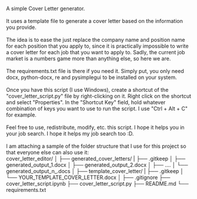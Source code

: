 A simple Cover Letter generator. 
<br>
<br>
It uses a template file to generate a cover letter based on the information you provide.
<br>
<br>
The idea is to ease the just replace the company name and position name for each position that you apply to, since it is practically impossible to write a cover letter for each job that you want to apply to. Sadly, the current job market is a numbers game more than anything else, so here we are.
<br>
<br>
The requirements.txt file is there if you need it. Simply put, you only need docx, python-docx, re and pysimplegui to be installed on your system.
<br>
<br>
Once you have this script (I use Windows), create a shortcut of the "cover_letter_script.py" file by right-clicking on it. Right click on the shortcut and select "Properties". In the "Shortcut Key" field, hold whatever combination of keys you want to use to run the script. I use "Ctrl + Alt + C" for example.
<br>
<br>
Feel free to use, redistribute, modify, etc. this script. I hope it helps you in your job search. I hope it helps my job search too :D.
<br>
<br>
I am attaching a sample of the folder structure that I use for this project so that everyone else can also use it:
<br>
cover_letter_editor/
│
├── generated_cover_letters/
|   ├── .gitkeep
│   ├── generated_output_1.docx
│   ├── generated_output_2.docx
│   ├── ....
│   └── generated_output_n_.docs
│
├── template_cover_letter/
|   ├── .gitkeep
│   └── YOUR_TEMPLATE_COVER_LETTER.docx
│
├── .gitignore
├── cover_letter_script.ipynb
├── cover_letter_script.py
├── README.md
└── requirements.txt